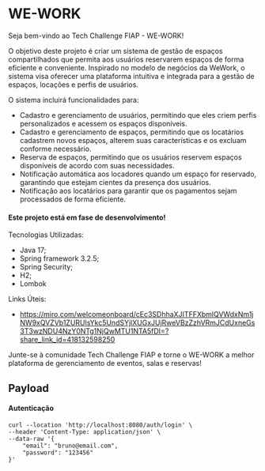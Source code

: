 # WE-WORK

Seja bem-vindo ao Tech Challenge FIAP - WE-WORK!

O objetivo deste projeto é criar um sistema de gestão de espaços compartilhados que permita aos usuários reservarem espaços de forma eficiente e conveniente. Inspirado no modelo de negócios da WeWork, o sistema visa oferecer uma plataforma intuitiva e integrada para a gestão de espaços, locações e perfis de usuários.

O sistema incluirá funcionalidades para:
  - Cadastro e gerenciamento de usuários, permitindo que eles criem perfis personalizados e acessem os espaços disponíveis.
  - Cadastro e gerenciamento de espaços, permitindo que os locatários cadastrem novos espaços, alterem suas características e os excluam conforme necessário.
  - Reserva de espaços, permitindo que os usuários reservem espaços disponíveis de acordo com suas necessidades.
  - Notificação automática aos locadores quando um espaço for reservado, garantindo que estejam cientes da presença dos usuários.
  - Notificação aos locatários para garantir que os pagamentos sejam processados de forma eficiente.


#### Este projeto está em fase de desenvolvimento!

Tecnologias Utilizadas:
  - Java 17;
  - Spring framework 3.2.5;
  - Spring Security;
  - H2;
  - Lombok
  
Links Úteis:
  - https://miro.com/welcomeonboard/cEc3SDhhaXJITFFXbmlQVWdxNm1jNW9xQVZVb1ZURUlsYkc5UndSYjlXUGxJUjRweVBzZzhVRmJCdUxneGs3T3wzNDU4NzY0NTg1NjQwMTU1NTA5fDI=?share_link_id=418132598250


Junte-se à comunidade Tech Challenge FIAP e torne o WE-WORK a melhor plataforma de gerenciamento de eventos, salas e reservas!

## Payload ###

#### Autenticação #### 
```console
curl --location 'http://localhost:8080/auth/login' \
--header 'Content-Type: application/json' \
--data-raw '{
    "email": "bruno@email.com",
    "password": "123456" 
}'
```



